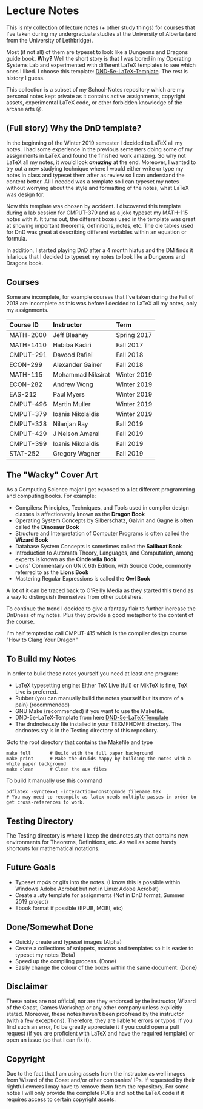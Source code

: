 # Lecture Notes
This is my collection of lecture notes (+ other study things) for courses that I've taken during my undergraduate studies at the University of Alberta (and from the University of Lethbridge).

Most (if not all) of them are typeset to look like a Dungeons and Dragons guide book. **Why?** Well the short story is that I was bored in my Operating Systems Lab and experimented with different LaTeX templates to see which ones I liked. I choose this template: [DND-5e-LaTeX-Template](https://github.com/rpgtex/DND-5e-LaTeX-Template). The rest is history I guess.

This collection is a subset of my School-Notes repository which are my personal notes kept private as it contains active assignments, copyright assets, experimental LaTeX code, or other forbidden knowledge of the arcane arts :stuck_out_tongue_winking_eye:.    

## (Full story) Why the DnD template?
In the beginning of the Winter 2019 semester I decided to LaTeX all my notes. I had some experience in the previous semesters doing some of my assignments in LaTeX and found the finished work amazing. So why not LaTeX all my notes, it would look **_amazing_** at the end. Moreover, I wanted to try out a new studying technique where I would either write or type my notes in class and typeset them after as review so I can understand the content better. All I needed was a template so I can typeset my notes without worrying about the style and formatting of the notes, what LaTeX was design for. 

Now this template was chosen by accident. I discovered this template during a lab session for CMPUT-379 and as a joke typeset my MATH-115 notes with it. It turns out, the different boxes used in the template was great at showing important theorems, definitions, notes, etc. The die tables used for DnD was great at describing different variables within an equation or formula.

In addition, I started playing DnD after a 4 month hiatus and the DM finds it hilarious that I decided to typeset my notes to look like a Dungeons and Dragons book. 

## Courses
Some are incomplete, for example courses that I've taken during the Fall of 2018 are incomplete as this was before I decided to LaTeX all my notes, only my assignments.

| Course ID | Instructor        | Term        |
| :-------- | :---------------- | :---------- |
| MATH-2000 | Jeff Bleaney      | Spring 2017 |
| MATH-1410 | Habiba Kadiri     | Fall 2017   |
| CMPUT-291 | Davood Rafiei     | Fall 2018   |
| ECON-299  | Alexander Gainer  | Fall 2018   |
| MATH-115  | Mohammad Niksirat | Winter 2019 |
| ECON-282  | Andrew Wong       | Winter 2019 |
| EAS-212   | Paul Myers        | Winter 2019 |
| CMPUT-496 | Martin Muller     | Winter 2019 |
| CMPUT-379 | Ioanis Nikolaidis | Winter 2019 |
| CMPUT-328 | Nilanjan Ray      | Fall 2019   |
| CMPUT-429 | J Nelson Amaral   | Fall 2019   |
| CMPUT-399 | Ioanis Nikolaidis | Fall 2019   |
| STAT-252  | Gregory Wagner    | Fall 2019   |

## The "Wacky" Cover Art
As a Computing Science major I get exposed to a lot different programming and computing books. For example:
- Compilers: Principles, Techniques, and Tools used in compiler design classes is affectionately known as the **Dragon Book**
- Operating System Concepts by Silberschatz, Galvin and Gagne is often called the **Dinosaur Book**
- Structure and Interpretation of Computer Programs is often called the **Wizard Book**
- Database System Concepts is sometimes called the **Sailboat Book**
- Introduction to Automata Theory, Languages, and Computation, among experts is known as the **Cinderella Book**
- Lions' Commentary on UNIX 6th Edition, with Source Code, commonly referred to as the **Lions Book**
- Mastering Regular Expressions is called the **Owl Book**

A lot of it can be traced back to O'Reilly Media as they started this trend as a way to distinguish themselves from other publishers.

To continue the trend I decided to give a fantasy flair to further increase the DnDness of my notes. Plus they provide a good metaphor to the content of the course. 

I'm half tempted to call CMPUT-415 which is the compiler design course "How to Clang Your Dragon" 

## To Build my Notes
In order to build these notes yourself you need at least one program:
- LaTeX typesetting engine: Either TeX Live (full) or MikTeX is fine, TeX Live is preferred.
- Rubber (you can manually build the notes yourself but its more of a pain) (recommended)
- GNU Make (recommended) if you want to use the Makefile.
- DND-5e-LaTeX-Template from here [DND-5e-LaTeX-Template](https://github.com/rpgtex/DND-5e-LaTeX-Template) 
- The dndnotes.sty file installed in your TEXMFHOME directory. The dndnotes.sty is in the Testing directory of this repository. 

Goto the root directory that contains the Makefile and type
``` make 
make full       # Build with the full paper background
make print      # Make the druids happy by building the notes with a white paper background 
make clean      # Clean the aux files
```
To build it manually use this command
```
pdflatex -synctex=1 -interaction=nonstopmode filename.tex 
# You may need to recompile as latex needs multiple passes in order to get cross-references to work. 
```

## Testing Directory
The Testing directory is where I keep the dndnotes.sty that contains new environments for Theorems, Definitions, etc. As well as some handy shortcuts for mathematical notations. 

## Future Goals
- Typeset mp4s or gifs into the notes. (I know this is possible within Windows Adobe Acrobat but not in Linux Adobe Acrobat)
- Create a .sty template for assignments (Not in DnD format, Summer 2019 project)
- Ebook format if possible (EPUB, MOBI, etc)

## Done/Somewhat Done
- Quickly create and typeset images (Alpha)
- Create a collections of snippets, macros and templates so it is easier to typeset my notes (Beta)
- Speed up the compiling process. (Done)
- Easily change the colour of the boxes within the same document. (Done)

## Disclaimer
These notes are not official, nor are they endorsed by the instructor, Wizard of the Coast, Games Workshop or any other company unless explicitly stated. Moreover, these notes haven't been proofread by the instructor (with a few exceptions). Therefore, they are liable to errors or typos. If you find such an error, I'd be greatly appreciate it if you could open a pull request (if you are proficient with LaTeX and have the required template) or open an issue (so that I can fix it). 

## Copyright
Due to the fact that I am using assets from the instructor as well images from Wizard of the Coast and/or other companies' IPs. If requested by their rightful owners I may have to remove them from the repository. For some notes I will only provide the complete PDFs and not the LaTeX code if it requires access to certain copyright assets. 


